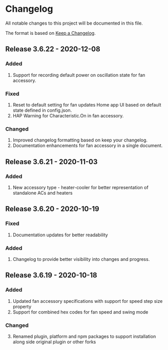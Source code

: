 # Changelog
All notable changes to this project will be documented in this file.

The format is based on [Keep a Changelog](https://keepachangelog.com/en/1.0.0/).

## Release 3.6.22 - 2020-12-08
### Added
1. Support for recording default power on oscillation state for fan accessory.

### Fixed
1. Reset to default setting for fan updates Home app UI based on default state defined in config.json.
2. HAP Warning for Characteristic.On in fan accessory.

### Changed
1. Improved changelog formatting based on keep your changelog.
2. Documentation enhancements for fan accessory in a single document.

## Release 3.6.21 - 2020-11-03
### Added
1. New accessory type - heater-cooler for better representation of standalone ACs and heaters

## Release 3.6.20 - 2020-10-19
### Fixed
1. Documentation updates for better readability
### Added
1. Changelog to provide better visibility into changes and progress.

## Release 3.6.19 - 2020-10-18
### Added
1. Updated fan accessory specifications with support for speed step size property
2. Support for combined hex codes for fan speed and swing mode

### Changed
3. Renamed plugin, platform and npm packages to support installation along side original plugin or other forks

